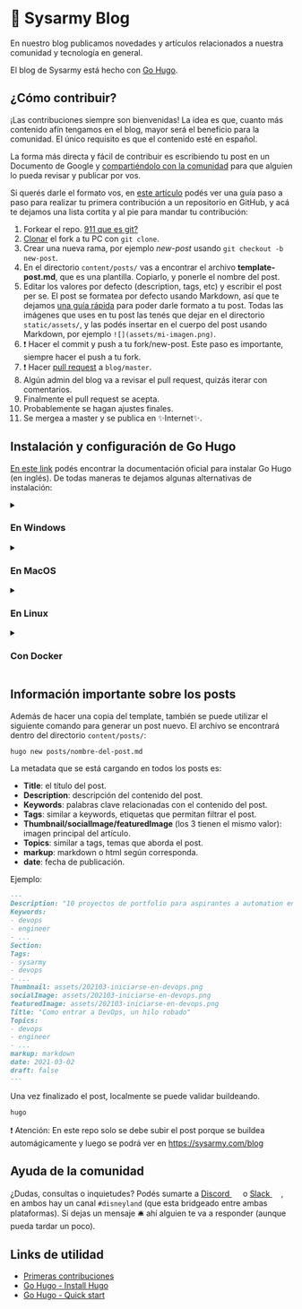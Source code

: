 # :rocket: Sysarmy Blog

En nuestro blog publicamos novedades y artículos relacionados a nuestra comunidad y tecnología en general.

El blog de Sysarmy está hecho con [Go Hugo](https://gohugo.io/).

## ¿Cómo contribuir?

¡Las contribuciones siempre son bienvenidas! La idea es que, cuanto más contenido afín tengamos en el blog, mayor será el beneficio para la comunidad. El único requisito es que el contenido esté en español.

La forma más directa y fácil de contribuir es escribiendo tu post en un Documento de Google y [compartiéndolo con la comunidad](#ayuda-de-la-comunidad) para que alguien lo pueda revisar y publicar por vos.

Si querés darle el formato vos, en [este artículo](https://github.com/firstcontributions/first-contributions/blob/master/translations/README.es.md) podés ver una guía paso a paso para realizar tu primera contribución a un repositorio en GitHub, y acá te dejamos una lista cortita y al pie para mandar tu contribución:

1. Forkear el repo. [911 que es git?](https://teloexplicocongatitos.com/poster/tlecg04)
2. [Clonar](https://github.com/firstcontributions/first-contributions/blob/master/translations/README.es.md#clona-clone-el-repositorio) el fork a tu PC con `git clone`.
3. Crear una nueva rama, por ejemplo _new-post_ usando `git checkout -b new-post`.
4. En el directorio `content/posts/` vas a encontrar el archivo **template-post.md**, que es una plantilla. Copiarlo, y ponerle el nombre del post.
5. Editar los valores por defecto (description, tags, etc) y escribir el post per se. El post se formatea por defecto usando Markdown, así que te dejamos [una guía rápida](https://docs.github.com/es/get-started/writing-on-github/getting-started-with-writing-and-formatting-on-github/basic-writing-and-formatting-syntax) para poder darle formato a tu post. Todas las imágenes que uses en tu post las tenés que dejar en el directorio `static/assets/`, y las podés insertar en el cuerpo del post usando Markdown, por ejemplo `![](assets/mi-imagen.png)`.
6. :exclamation: Hacer el commit y push a tu fork/new-post. Este paso es importante, siempre hacer el push a tu fork.
7. :exclamation: Hacer [pull request](https://github.com/firstcontributions/first-contributions/blob/master/translations/README.es.md#env%C3%ADa-submit-tus-cambios-para-ser-revisados) a `blog/master`.
8. Algún admin del blog va a revisar el pull request, quizás iterar con comentarios.
9. Finalmente el pull request se acepta.
10. Probablemente se hagan ajustes finales.
11. Se mergea a master y se publica en :sparkles:Internet:sparkles:.

## Instalación y configuración de Go Hugo

[En este link](https://gohugo.io/getting-started/installing/) podés encontrar la documentación oficial para instalar Go Hugo (en inglés). De todas maneras te dejamos algunas alternativas de instalación:

<details>
  <summary><h3>En Windows</h3></summary>
  Si estás en una PC con Windows y usas <a href='https://chocolatey.org/'>Chocolatey</a> como gestor de paquetes, podés instalar Hugo con el siguiente comando: 
  
  <div class="highlight highlight-source-shell position-relative overflow-auto">
    <pre>choco install hugo -confirm</pre>
  </div>
  
  Y después iniciarlo es tan simple como ejecutar:
  
  <div class="highlight highlight-source-shell position-relative overflow-auto">
    <pre>hugo server -D</pre>
  </div>
  Por defecto vas a poder acceder al blog entrando a <a href='http://localhost:1313/blog/'>http://localhost:1313/blog/</a>.
</details>

<details>
  <summary><h3>En MacOS</h3></summary>
  
  Utilizando [brew](https://brew.sh/index_es) se debe correr el siguiente comando:
  
  <div class="highlight highlight-source-shell position-relative overflow-auto">
    <pre>brew install hugo</pre>
  </div>
 
  Verificar la versión instalada
  
  <div class="highlight highlight-source-shell position-relative overflow-auto">
    <pre>hugo version</pre>
  </div>

  En el archivo config.toml se encuentra atributo publishDir, este se utiliza para determinar el directorio destino cuando se buildea.
  Una vez clonado el repositorio y desde el directorio blog, iniciar Go Hugo en modo Develop (no genera los archivos estáticos):
  
  <div class="highlight highlight-source-shell position-relative overflow-auto">
    <pre>hugo server -D</pre>
  </div>
  Por defecto vas a poder acceder al blog entrando a <a href='http://localhost:1313/blog/'>http://localhost:1313/blog/</a>.
</details>

<details>
  <summary><h3>En Linux</h3></summary>
  <ul>
    <li><h4>Paquete de Snap</h4></li>
    Para las <a href='https://snapcraft.io/docs/installing-snapd'>distribuciones que soporten Snap</a>, se puede instalar con:
    <div class="highlight highlight-source-shell position-relative overflow-auto">
      <pre lang="console">snap install hugo</pre>
    </div>
    <li><h4>Debian y Ubuntu</h4></li>
    <div class="highlight highlight-source-shell position-relative overflow-auto">
      <pre lang="console">sudo apt-get install hugo</pre>
    </div>
    La documentación de Hugo recomienda utilizar el paquete de Snap sobre esta opción ya que el .deb suele estar algunas versiones atrasado.
    <li><h4><a href='https://i.kym-cdn.com/photos/images/newsfeed/002/243/374/ae2.jpg'>Arch Linux</a></h4></li>
    Armaste el OS con tus propias manos, así que no debería ser necesario aclararlo, pero:
    <div class="highlight highlight-source-shell position-relative overflow-auto">
      <pre lang="console">sudo pacman -Syu hugo</pre>
    </div>
    <li><h4>Fedora</h4></li>
    <div class="highlight highlight-source-shell position-relative overflow-auto">
      <pre lang="console">sudo dnf install hugo</pre>
    </div>
  </ul>
  
  Una vez instalado Hugo, independientemente de tu distribución, y desde el directorio clonado del repositorio, podés iniciar Hugo con el siguiente comando:
  <div class="highlight highlight-source-shell position-relative overflow-auto">
    <pre lang="console">hugo server -D</pre>
  </div>
  Por defecto vas a poder acceder al blog entrando a <a href='http://localhost:1313/blog/'>http://localhost:1313/blog/</a>.
</details>

<details>
  <summary><h3>Con Docker</h3></summary>
  El equipo de Hugo no ofrece imágenes oficiales de Docker, pero recomienda la siguiente: <a href='https://hub.docker.com/r/klakegg/hugo/'>https://hub.docker.com/r/klakegg/hugo/</a>
  
  Para utilizarla, desde el directorio del repositorio clonado, solo hay que ejecutar:
  <div class="highlight highlight-text-shell-session position-relative overflow-auto">
    <pre lang="console">docker run --rm -it \
      -v $(pwd):/src \
      -p 1313:1313 \
      klakegg/hugo \
      server</pre>
  </div>
  
  O también se puede usar con docker-compose:
  <div class="highlight highlight-text-shell-session position-relative overflow-auto">
    <pre lang="yaml">server:
    image: klakegg/hugo
    command: server
    volumes:
      - ".:/src"
    ports:
      - "1313:1313"</pre>
  </div>
  Por defecto vas a poder acceder al blog entrando a <a href='http://localhost:1313/blog/'>http://localhost:1313/blog/</a>.  
</details>

## Información importante sobre los posts
Además de hacer una copia del template, también se puede utilizar el siguiente comando para generar un post nuevo. El archivo se encontrará dentro del directorio `content/posts/`:
```console
hugo new posts/nombre-del-post.md
```
La metadata que se está cargando en todos los posts es:

- **Title**: el título del post.
- **Description**: descripción del contenido del post.
- **Keywords**: palabras clave relacionadas con el contenido del post.
- **Tags**: similar a keywords, etiquetas que permitan filtrar el post.
- **Thumbnail/socialImage/featuredImage** (los 3 tienen el mismo valor): imagen principal del artículo.
- **Topics**: similar a tags, temas que aborda el post.
- **markup**: markdown o html según corresponda.
- **date**: fecha de publicación.

Ejemplo: 
```md
---
Description: "10 proyectos de portfolio para aspirantes a automation engineer"
Keywords:
- devops 
- engineer
- ...
Section: 
Tags:
- sysarmy
- devops
- ...
Thumbnail: assets/202103-iniciarse-en-devops.png
socialImage: assets/202103-iniciarse-en-devops.png
featuredImage: assets/202103-iniciarse-en-devops.png
Title: "Como entrar a DevOps, un hilo robado"
Topics:
- devops 
- engineer
- ...
markup: markdown
date: 2021-03-02
draft: false
---
```

Una vez finalizado el post, localmente se puede validar buildeando.

```bash
hugo
```
:exclamation: Atención: En este repo solo se debe subir el post porque se buildea automágicamente y luego se podrá ver en https://sysarmy.com/blog

## Ayuda de la comunidad

¿Dudas, consultas o inquietudes? Podés sumarte a [Discord <img width="16px" src="https://cdn.jsdelivr.net/npm/simple-icons@v/icons/discord.svg" />](https://sysar.my/discord) o [Slack <img width="16px" src="https://cdn.jsdelivr.net/npm/simple-icons@v3/icons/slack.svg" />](https://sysar.my/slack), en ambos hay un canal `#disneyland` (que esta bridgeado entre ambas plataformas). Si dejas un mensaje 🛎️ ahí alguien te va a responder (aunque pueda tardar un poco).

## Links de utilidad
- [Primeras contribuciones](https://github.com/firstcontributions/first-contributions/blob/master/translations/README.es.md)
- [Go Hugo - Install Hugo](https://gohugo.io/getting-started/installing/)
- [Go Hugo - Quick start](https://gohugo.io/getting-started/quick-start/)


